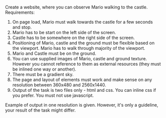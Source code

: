 Create a website, where you can observe Mario walking to the castle.
Requirements:
1) On page load, Mario must walk towards the castle for a few seconds and stop.
2) Mario has to be start on the left side of the screen.
3) Castle has to be somewhere on the right side of the screen.
4) Positioning of Mario, castle and the ground must be flexible based on the viewport. Mario has to walk through majority of the viewport.
5) Mario and Castle must be on the ground.
6) You can use supplied images of Mario, castle and ground texture. However you cannot reference to them as external resources (they must be inlined one way or another).
7) There must be a gradient sky.
8) The page and layout of elements must work and make sense on any resolution between 360x480 and 2560x1440.
9) Output of the task is two files only - html and css. You can inline css if you prefer. You must not use javascript.

Example of output in one resolution is given. However, it's only a guideline, your result of the task might differ.